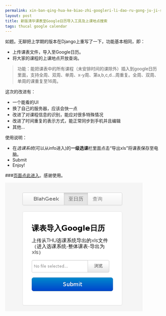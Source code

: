 ```yaml
---
permalink: xin-ban-qing-hua-ke-biao-zhi-googleri-li-dao-ru-gong-ju-ji-shang-ke-di-dian-sou-suo.html
layout: post
title: 新版清华课表至Google日历导入工具及上课地点搜索
tags: thucal google calendar
---
```


如题。无聊把上学期的版本在Django上重写了一下，功能基本相同，即：

- 上传课表文件，导入至Google日历。
- 将大家的课程的上课地点开放查询。

>功能：能把课表中的所有课程（未安排时间的课除外）插入到google日历里面，支持全周、双周、单周、x-y周、第a,b,c,d...周重复。全周、双周、单周的课重复至16周。

这次的改进有：

- 一个能看的UI
- 换了自己的服务器，应该会快一点
- 改进了对课程信息的识别，能应对很多特殊情况
- 改进了时间重复的表示方式，能正常同步到手机并且编辑
- 其他...

使用说明：

- 在*选课系统*(可以从info进入)的**一级选课**栏里面点击“导出xls”将课表保存至电脑。
- Submit
- Enjoy!

###[页面点此进入](http://thucal.blahgeek.com/to_cal/)。感谢使用。

![](/images/thucal_screenshot.png)

